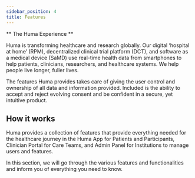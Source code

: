 ```yaml
---
sidebar_position: 4
title: Features
---
```


** The Huma Experience **

Huma is transforming healthcare and research globally. Our digital ‘hospital at home’ (RPM), decentralized clinical trial platform (DCT), and software as a medical device (SaMD) use real-time health data from smartphones to help patients, clinicians, researchers, and healthcare systems. We help people live longer, fuller lives.

The features Huma provides takes care of giving the user control and ownership of all data and information provided. Included is the ability to accept and reject evolving consent and be confident in a secure, yet intuitive product. 

## How it works

Huma provides a collection of features that provide everything needed for the healthcare journey in the Huma App for Patients and Participants, Clinician Portal for Care Teams, and Admin Panel for Institutions to manage users and features.

In this section, we will go through the various features and functionalities and inform you of everything you need to know.
